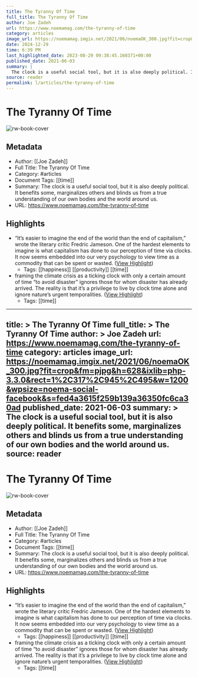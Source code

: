 ```yaml
---
title: The Tyranny Of Time
full_title: The Tyranny Of Time
author: Joe Zadeh
url: https://www.noemamag.com/the-tyranny-of-time
category: articles
image_url: https://noemamag.imgix.net/2021/06/noemaOK_300.jpg?fit=crop&fm=pjpg&h=628&ixlib=php-3.3.0&rect=1%2C317%2C945%2C495&w=1200&wpsize=noema-social-facebook&s=fed4a3615f259b139a36350fc6ca30ad
date: 2024-12-29
time: 6:39 PM
last_highlighted_date: 2023-08-29 09:38:45.160371+00:00
published_date: 2021-06-03
summary: |
  The clock is a useful social tool, but it is also deeply political. It benefits some, marginalizes others and blinds us from a true understanding of our own bodies and the world around us.
source: reader
permalink: l/articles/the-tyranny-of-time
---
```

# The Tyranny Of Time

![rw-book-cover](https://noemamag.imgix.net/2021/06/noemaOK_300.jpg?fit=crop&fm=pjpg&h=628&ixlib=php-3.3.0&rect=1%2C317%2C945%2C495&w=1200&wpsize=noema-social-facebook&s=fed4a3615f259b139a36350fc6ca30ad)

## Metadata
- Author: [[Joe Zadeh]]
- Full Title: The Tyranny Of Time
- Category: #articles
- Document Tags: [[time]] 
- Summary: The clock is a useful social tool, but it is also deeply political. It benefits some, marginalizes others and blinds us from a true understanding of our own bodies and the world around us.
- URL: https://www.noemamag.com/the-tyranny-of-time

## Highlights
- “It’s easier to imagine the end of the world than the end of capitalism,” wrote the literary critic Fredric Jameson. One of the hardest elements to imagine is what capitalism has done to our perception of time via clocks. It now seems embedded into our very psychology to view time as a commodity that can be spent or wasted. ([View Highlight](https://read.readwise.io/read/01h90adjhx1rg85tjdz34vx07s))
    - Tags: [[happiness]] [[productivity]] [[time]] 
- framing the climate crisis as a ticking clock with only a certain amount of time “to avoid disaster” ignores those for whom disaster has already arrived. The reality is that it’s a privilege to live by clock time alone and ignore nature’s urgent temporalities. ([View Highlight](https://read.readwise.io/read/01h90ahs2437qcx5pqgjn8vb1e))
    - Tags: [[time]] 


---
title: >
  The Tyranny Of Time
full_title: >
  The Tyranny Of Time
author: >
  Joe Zadeh
url: https://www.noemamag.com/the-tyranny-of-time
category: articles
image_url: https://noemamag.imgix.net/2021/06/noemaOK_300.jpg?fit=crop&fm=pjpg&h=628&ixlib=php-3.3.0&rect=1%2C317%2C945%2C495&w=1200&wpsize=noema-social-facebook&s=fed4a3615f259b139a36350fc6ca30ad
published_date: 2021-06-03
summary: >
  The clock is a useful social tool, but it is also deeply political. It benefits some, marginalizes others and blinds us from a true understanding of our own bodies and the world around us.
source: reader
---
# The Tyranny Of Time

![rw-book-cover](https://noemamag.imgix.net/2021/06/noemaOK_300.jpg?fit=crop&fm=pjpg&h=628&ixlib=php-3.3.0&rect=1%2C317%2C945%2C495&w=1200&wpsize=noema-social-facebook&s=fed4a3615f259b139a36350fc6ca30ad)

## Metadata
- Author: [[Joe Zadeh]]
- Full Title: The Tyranny Of Time
- Category: #articles
- Document Tags: [[time]] 
- Summary: The clock is a useful social tool, but it is also deeply political. It benefits some, marginalizes others and blinds us from a true understanding of our own bodies and the world around us.
- URL: https://www.noemamag.com/the-tyranny-of-time

## Highlights
- “It’s easier to imagine the end of the world than the end of capitalism,” wrote the literary critic Fredric Jameson. One of the hardest elements to imagine is what capitalism has done to our perception of time via clocks. It now seems embedded into our very psychology to view time as a commodity that can be spent or wasted. ([View Highlight](https://read.readwise.io/read/01h90adjhx1rg85tjdz34vx07s))
    - Tags: [[happiness]] [[productivity]] [[time]] 
- framing the climate crisis as a ticking clock with only a certain amount of time “to avoid disaster” ignores those for whom disaster has already arrived. The reality is that it’s a privilege to live by clock time alone and ignore nature’s urgent temporalities. ([View Highlight](https://read.readwise.io/read/01h90ahs2437qcx5pqgjn8vb1e))
    - Tags: [[time]] 


